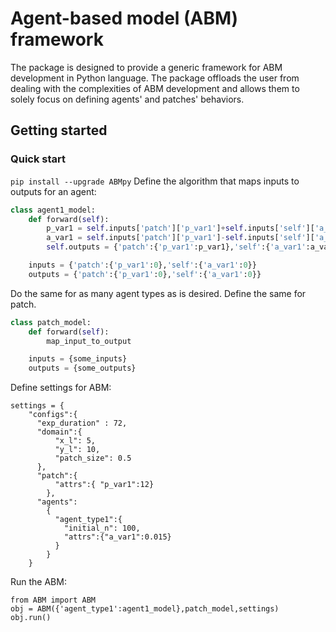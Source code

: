 # Agent-based model (ABM) framework
The package is designed to provide a generic framework for ABM development in Python language. The package offloads the user from dealing with the complexities of ABM development and allows them to solely focus on defining agents' and patches' behaviors. 
## Getting started
### Quick start
`pip install --upgrade ABMpy`
Define the algorithm that maps inputs to outputs for an agent:
```py
class agent1_model:
    def forward(self):
        p_var1 = self.inputs['patch']['p_var1']+self.inputs['self']['a_var1']*0.1
        a_var1 = self.inputs['patch']['p_var1']-self.inputs['self']['a_var1']
        self.outputs = {'patch':{'p_var1':p_var1},'self':{'a_var1':a_var1}}

    inputs = {'patch':{'p_var1':0},'self':{'a_var1':0}}
    outputs = {'patch':{'p_var1':0},'self':{'a_var1':0}}
```
Do the same for as many agent types as is desired. Define the same for patch.

```py
class patch_model:
    def forward(self):
        map_input_to_output

    inputs = {some_inputs}
    outputs = {some_outputs}
```
Define settings for ABM:
```
settings = {
    "configs":{
      "exp_duration" : 72,
      "domain":{
          "x_l": 5,
          "y_l": 10,
          "patch_size": 0.5
      },
      "patch":{
          "attrs":{ "p_var1":12}
        },
      "agents":
        {
          "agent_type1":{
            "initial_n": 100,
            "attrs":{"a_var1":0.015}
          }
        }
    }
```
Run the ABM:
```
from ABM import ABM
obj = ABM({'agent_type1':agent1_model},patch_model,settings)
obj.run()
```

